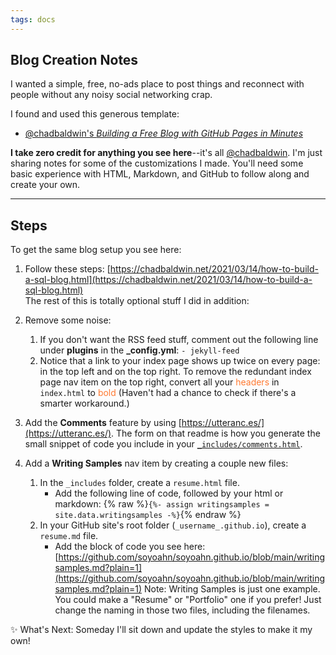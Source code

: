 ```yaml
---
tags: docs
---
```

## Blog Creation Notes
I wanted a simple, free, no-ads place to post things and reconnect with people without any noisy social networking crap.

I found and used this generous template: 
 - [@chadbaldwin's _Building a Free Blog with GitHub Pages in Minutes_](https://chadbaldwin.net/2021/03/14/how-to-build-a-sql-blog.html)
 
**I take zero credit for anything you see here**--it's all [@chadbaldwin](https://github.com/chadbaldwin). I'm just sharing notes for some of the customizations I made. You'll need some basic experience with HTML, Markdown, and GitHub to follow along and create your own.

---

## Steps
To get the same blog setup you see here: 
1. Follow these steps: [https://chadbaldwin.net/2021/03/14/how-to-build-a-sql-blog.html](https://chadbaldwin.net/2021/03/14/how-to-build-a-sql-blog.html) <br>The rest of this is totally optional stuff I did in addition:
2. Remove some noise: 
	1. If you don't want the RSS feed stuff, comment out the following line under **plugins** in the **_config.yml**: `- jekyll-feed`
	2. Notice that a link to your index page shows up twice on every page: in the top left and on the top right. To remove the redundant index page nav item on the top right, convert all your <font color="#FF7A32">headers</font> in `index.html` to <font color="#FF7A32">bold</font> (Haven't had a chance to check if there's a smarter workaround.) 
	
3. Add the **Comments** feature by using [https://utteranc.es/](https://utteranc.es/). The form on that readme is how you generate the small snippet of code you include in your [`_includes/comments.html`](https://github.com/soyoahn/soyoahn.github.io/blob/4d45a93eb0e5d3e8518eb254974de5bd0bd8caab/_includes/comments.html).

4. Add a **Writing Samples** nav item by creating a couple new files: 
	1. In the `_includes` folder, create a `resume.html` file. 
		- Add the following line of code, followed by your html or markdown: {% raw %}`{%- assign writingsamples = site.data.writingsamples -%}`{% endraw %}
	2. In your GitHub site's root folder (`_username_.github.io`), create a `resume.md` file.
		- Add the block of code you see here: [https://github.com/soyoahn/soyoahn.github.io/blob/main/writingsamples.md?plain=1](https://github.com/soyoahn/soyoahn.github.io/blob/main/writingsamples.md?plain=1)
		Note: Writing Samples is just one example. You could make a "Resume" or "Portfolio" one if you prefer! Just change the naming in those two files, including the filenames. 
		
✨ What's Next: Someday I'll sit down and update the styles to make it my own!